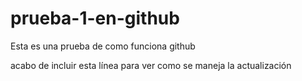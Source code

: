 prueba-1-en-github
==================

Esta es una prueba de como funciona github


acabo de incluir esta línea para ver como se maneja la actualización